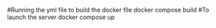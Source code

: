 #Running the yml file to build the docker file
docker compose build
#To launch the server
docker compose up

